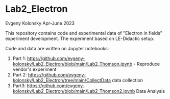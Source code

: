 # Lab2_Electron

Evgeny Kolonsky Apr-June 2023

This repository contains code and experimental data of "Electron in fields" experiment development.
The experiment based on LE-Didactic setup. 

Code and data are written on Jupyter notebooks:

1. Part 1: https://github.com/evgeny-kolonsky/Lab2_Electron/blob/main/Lab2_Thomson.ipynb - Reproduce vendor's experiment
2. Part 2: https://github.com/evgeny-kolonsky/Lab2_Electron/tree/main/CollectData data collection
3. Part3: https://github.com/evgeny-kolonsky/Lab2_Electron/blob/main/Lab2_Thomson2.ipynb Data Analysis

